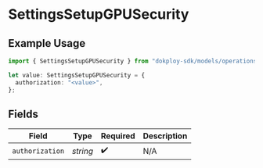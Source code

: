 # SettingsSetupGPUSecurity

## Example Usage

```typescript
import { SettingsSetupGPUSecurity } from "dokploy-sdk/models/operations";

let value: SettingsSetupGPUSecurity = {
  authorization: "<value>",
};
```

## Fields

| Field              | Type               | Required           | Description        |
| ------------------ | ------------------ | ------------------ | ------------------ |
| `authorization`    | *string*           | :heavy_check_mark: | N/A                |